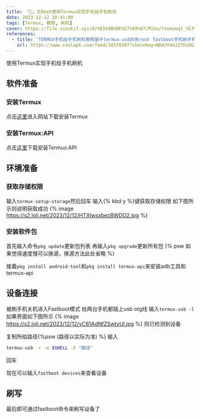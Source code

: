 ```yaml
---
title: 「📱」无Root使用Termux实现手机给手机刷机
date: 2023-12-12 20:41:00
tags: [Termux, 教程, 刷机]
cover: https://file.suzukif.xyz/d/%E5%9B%BE%E7%89%87/Miku/YxUmaoqI_%E3%80%8Cnever%20ender%E3%80%8D_70858371.jpg
references:
  - title: 'TERMUX手机给手机刷机教程基于termux-usb的免root fastboot手机刷手机记录贴'
    url: https://www.coolapk.com/feed/38576397?shareKey=NDA3YmUzZTRiNGIwNjU3ODU3MDQ~&shareUid=22523276&shareFrom=com.coolapk.market_13.3.1
---
```


使用Termux实现手机给手机刷机

<!--more-->

## 软件准备

### 安装Termux

点击[这里](https://f-droid.org/zh_Hans/packages/com.termux/)进入网站下载安装Termux

### 安装Termux:API
点击[这里](https://f-droid.org/packages/com.termux.api/)下载安装Termux:API

## 环境准备
### 获取存储权限
输入`termux-setup-storage`然后回车
输入{% kbd y %}键获取存储权限
如下图所示则说明获取成功
{% image https://s2.loli.net/2023/12/12/HTXIwsxbezBWDO2.jpg %}
### 安装软件包
首先输入命令`pkg update`更新包列表
再输入`pkg upgrade`更新所有包
{% psw 如果觉得速度慢可以换源，换源方法此处省略 %}

接着`pkg install android-tool`和`pkg install termux-api`来安装adb工具和termux-api
## 设备连接
被刷手机关机进入Fastboot模式
给两台手机都插上usb otg线
输入`termux-usb -l`
如果界面如下图所示
{% image https://s2.loli.net/2023/12/12/vC81AdNfZSwtyUl.jpg %}
则已检测到设备

复制所给路径{%psw (路径以实际为准) %}
输入
``` BASH
termux-usb -r -e $SHELL -E "路径"
```
回车

现在可以输入`fastboot devices`来查看设备
## 刷写
最后即可通过fastboot命令来刷写设备了
